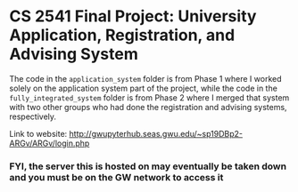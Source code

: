 # CS 2541 Final Project: University Application, Registration, and Advising System
The code in the `application_system` folder is from Phase 1 where I worked solely on the application system
part of the project, while the code in the `fully_integrated_system` folder is from Phase 2 where I merged
that system with two other groups who had done the registration and advising systems, respectively.  

Link to website: http://gwupyterhub.seas.gwu.edu/~sp19DBp2-ARGv/ARGv/login.php

### FYI, the server this is hosted on may eventually be taken down and you must be on the GW network to access it
